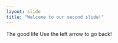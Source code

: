 ```yaml
---
layout: slide
title: "Welcome to our second slide!"
---
```

The good life
Use the left arrow to go back!